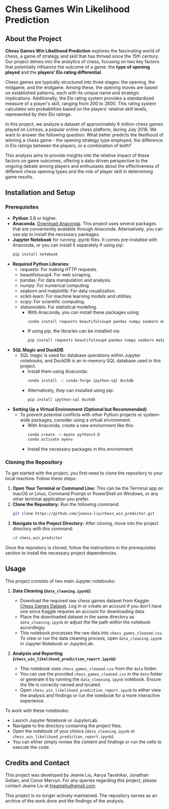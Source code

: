 # Chess Games Win Likelihood Prediction

## About the Project
**Chess Games Win Likelihood Prediction** explores the fascinating world of chess, a game of strategy and skill that has thrived since the 15th century. Our project delves into the analytics of chess, focusing on two key factors that potentially influence the outcome of a game: the **type of opening played** and the **players' Elo rating differential**.

Chess games are typically structured into three stages: the opening, the midgame, and the endgame. Among these, the opening moves are based on established patterns, each with its unique name and strategic implications. Additionally, the Elo rating system provides a standardized measure of a player's skill, ranging from 200 to 2800. This rating system calculates win probabilities based on the players' relative skill levels, represented by their Elo ratings.

In this project, we analyze a dataset of approximately 6 million chess games played on Lichess, a popular online chess platform, during July 2016. We want to answer the following question: What better predicts the likelihood of winning a chess game - the opening strategy type employed, the difference in Elo ratings between the players, or a combination of both?

This analysis aims to provide insights into the relative impact of these factors on game outcomes, offering a data-driven perspective to the ongoing debate among players and enthusiasts about the effectiveness of different chess opening types and the role of player skill in determining game results.

## Installation and Setup
### Prerequisites
* **Python** 3.8 or higher.
* **Anaconda**. [Download Anaconda](https://www.anaconda.com/download). This project uses several packages that are conveniently available through Anaconda. Alternatively, you can use pip to install the necessary packages.
* **Jupyter Notebook** for running .ipynb files. It comes pre-installed with Anaconda, or you can install it separately if using pip:
  ```bash
  pip install notebook
  ```
* **Required Python Libraries**:
  * requests: For making HTTP requests.
  * beautifulsoup4: For web scraping.
  * pandas: For data manipulation and analysis.
  * numpy: For numerical computing.
  * seaborn and matplotlib: For data visualization.
  * scikit-learn: For machine learning models and utilities.
  * scipy: For scientific computing.
  * statsmodels: For statistical modeling.
    * With Anaconda, you can install these packages using:
      ```bash
      conda install requests beautifulsoup4 pandas numpy seaborn matplotlib scikit-learn scipy statsmodels
      ```
    * If using pip, the libraries can be installed via:
      ```bash
      pip install requests beautifulsoup4 pandas numpy seaborn matplotlib scikit-learn scipy statsmodels
      ```
* **SQL Magic and DuckDB**:
  * SQL magic is used for database operations within Jupyter notebooks, and DuckDB is an in-memory SQL database used in this project.
    * Install them using Anaconda:
      ```bash
      conda install -c conda-forge ipython-sql duckdb
      ```
    * Alternatively, they can installed using pip:
      ```bash
      pip install ipython-sql duckdb
      ```
* **Setting Up a Virtual Environment (Optional but Recommended)**
  * To prevent potential conflicts with other Python projects or system-wide packages, consider using a virtual environment.
    * With Anaconda, create a new environment like this:
      ```bash
      conda create -n myenv python=3.8
      conda activate myenv
      ```
    * Install the necessary packages in this environment.

### Cloning the Repository
To get started with the project, you first need to clone the repository to your local machine. Follow these steps:
1. **Open Your Terminal or Command Line:** This can be the Terminal app on macOS or Linux, Command Prompt or PowerShell on Windows, or any other terminal application you prefer.
2. **Clone the Repository:** Run the following command.
   ```bash
   git clone https://github.com/jeanie-liu/chess_win_predictor.git
   ```
3. **Navigate to the Project Directory:** After cloning, move into the project directory with this command:
   ```bash
   cd chess_win_predictor
   ```
Once the repository is cloned, follow the instructions in the prerequisites section to install the necessary project dependencies.
## Usage

This project consists of two main Jupyter notebooks:

1. **Data Cleaning (`data_cleaning.ipynb`):**
   - Download the required raw chess games dataset from Kaggle: [Chess Games Dataset](https://www.kaggle.com/datasets/arevel/chess-games). Log in or create an account if you don't have one since Kaggle requires an account for downloading data.
   - Place the downloaded dataset in the same directory as `data_cleaning.ipynb` or adjust the file path within the notebook accordingly.
   - This notebook processes the raw data into `chess_games_cleaned.csv`. To view or run the data cleaning process, open `data_cleaning.ipynb` in Jupyter Notebook or JupyterLab.

2. **Analysis and Reporting (`chess_win_likelihood_prediction_report.ipynb`):**
   - This notebook uses `chess_games_cleaned.csv` from the `data` folder.
   - You can use the provided `chess_games_cleaned.csv` in the `data` folder or generate it by running the `data_cleaning.ipynb` notebook. Ensure the file is correctly named and located.
   - Open `chess_win_likelihood_prediction_report.ipynb` to either view the analysis and findings or run the notebook for a more interactive experience.

To work with these notebooks:

- Launch Jupyter Notebook or JupyterLab.
- Navigate to the directory containing the project files.
- Open the notebook of your choice (`data_cleaning.ipynb` or `chess_win_likelihood_prediction_report.ipynb`).
- You can either simply review the content and findings or run the cells to execute the code.

## Credits and Contact

This project was developed by Jeanie Liu, Aarya Tavshikar, Jonathan Gotian, and Conor Mervyn. For any queries regarding this project, please contact Jeanie Liu at hjeanieliu@gmail.com.

This project is no longer actively maintained. The repository serves as an archive of the work done and the findings of the analysis.
